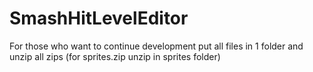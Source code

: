 # SmashHitLevelEditor
For those who want to continue development
put all files in 1 folder and unzip all zips (for sprites.zip unzip in sprites folder)
